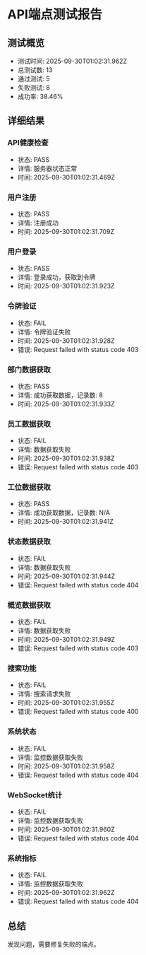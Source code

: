 # API端点测试报告

## 测试概览
- 测试时间: 2025-09-30T01:02:31.962Z
- 总测试数: 13
- 通过测试: 5
- 失败测试: 8
- 成功率: 38.46%

## 详细结果

### API健康检查
- 状态: PASS
- 详情: 服务器状态正常
- 时间: 2025-09-30T01:02:31.469Z

### 用户注册
- 状态: PASS
- 详情: 注册成功
- 时间: 2025-09-30T01:02:31.709Z

### 用户登录
- 状态: PASS
- 详情: 登录成功，获取到令牌
- 时间: 2025-09-30T01:02:31.923Z

### 令牌验证
- 状态: FAIL
- 详情: 令牌验证失败
- 时间: 2025-09-30T01:02:31.928Z
- 错误: Request failed with status code 403

### 部门数据获取
- 状态: PASS
- 详情: 成功获取数据，记录数: 8
- 时间: 2025-09-30T01:02:31.933Z

### 员工数据获取
- 状态: FAIL
- 详情: 数据获取失败
- 时间: 2025-09-30T01:02:31.938Z
- 错误: Request failed with status code 403

### 工位数据获取
- 状态: PASS
- 详情: 成功获取数据，记录数: N/A
- 时间: 2025-09-30T01:02:31.941Z

### 状态数据获取
- 状态: FAIL
- 详情: 数据获取失败
- 时间: 2025-09-30T01:02:31.944Z
- 错误: Request failed with status code 404

### 概览数据获取
- 状态: FAIL
- 详情: 数据获取失败
- 时间: 2025-09-30T01:02:31.949Z
- 错误: Request failed with status code 403

### 搜索功能
- 状态: FAIL
- 详情: 搜索请求失败
- 时间: 2025-09-30T01:02:31.955Z
- 错误: Request failed with status code 400

### 系统状态
- 状态: FAIL
- 详情: 监控数据获取失败
- 时间: 2025-09-30T01:02:31.958Z
- 错误: Request failed with status code 404

### WebSocket统计
- 状态: FAIL
- 详情: 监控数据获取失败
- 时间: 2025-09-30T01:02:31.960Z
- 错误: Request failed with status code 404

### 系统指标
- 状态: FAIL
- 详情: 监控数据获取失败
- 时间: 2025-09-30T01:02:31.962Z
- 错误: Request failed with status code 404

## 总结

发现问题，需要修复失败的端点。
